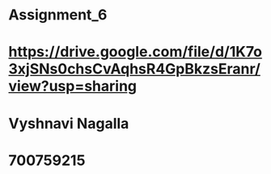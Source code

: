 # Assignment_6
# https://drive.google.com/file/d/1K7o3xjSNs0chsCvAqhsR4GpBkzsEranr/view?usp=sharing
# Vyshnavi Nagalla
# 700759215
